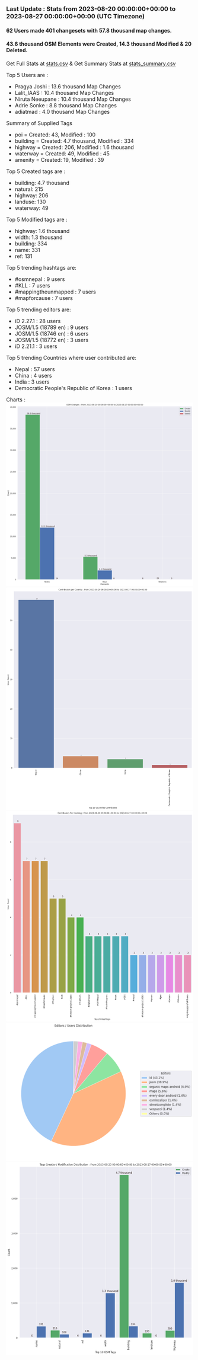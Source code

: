 ### Last Update : Stats from 2023-08-20 00:00:00+00:00 to 2023-08-27 00:00:00+00:00 (UTC Timezone)

#### 62 Users made 401 changesets with 57.8 thousand map changes.
#### 43.6 thousand OSM Elements were Created, 14.3 thousand Modified & 20 Deleted.
Get Full Stats at [stats.csv](/stats/Nepal/Weekly/stats.csv)
 & Get Summary Stats at [stats_summary.csv](/stats/Nepal/Weekly/stats_summary.csv)

Top 5 Users are : 
- Pragya Joshi : 13.6 thousand Map Changes
- Lalit_IAAS : 10.4 thousand Map Changes
- Niruta Neeupane : 10.4 thousand Map Changes
- Adrie Sonke : 8.8 thousand Map Changes
- adiatmad : 4.0 thousand Map Changes

Summary of Supplied Tags
- poi = Created: 43, Modified : 100
- building = Created: 4.7 thousand, Modified : 334
- highway = Created: 206, Modified : 1.6 thousand
- waterway = Created: 49, Modified : 45
- amenity = Created: 19, Modified : 39


Top 5 Created tags are :
- building: 4.7 thousand
- natural: 215
- highway: 206
- landuse: 130
- waterway: 49


Top 5 Modified tags are :
- highway: 1.6 thousand
- width: 1.3 thousand
- building: 334
- name: 331
- ref: 131


Top 5 trending hashtags are:
- #osmnepal : 9 users
- #KLL : 7 users
- #mappingtheunmapped : 7 users
- #mapforcause : 7 users


Top 5 trending editors are:
- iD 2.27.1 : 28 users
- JOSM/1.5 (18789 en) : 9 users
- JOSM/1.5 (18746 en) : 6 users
- JOSM/1.5 (18772 en) : 3 users
- iD 2.21.1 : 3 users


Top 5 trending Countries where user contributed are:
- Nepal : 57 users
- China : 4 users
- India : 3 users
- Democratic People's Republic of Korea : 1 users


 Charts : 
![Alt text](./stats_osm_changes.png) 
![Alt text](./stats_users_per_country.png) 
![Alt text](./stats_users_per_hashtag.png) 
![Alt text](./stats_editors_pie_chart.png) 
![Alt text](./stats_tags.png) 
